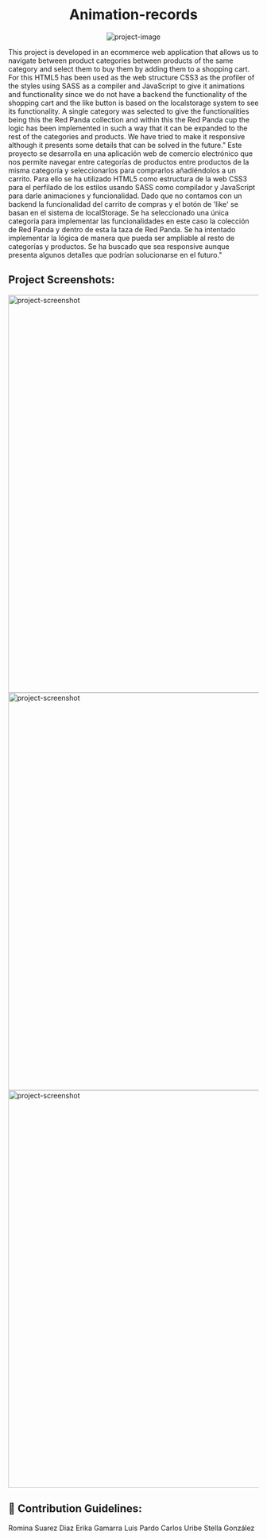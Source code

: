 <h1 align="center" id="title">Animation-records</h1>

<p align="center"><img src="https://socialify.git.ci/rominaruizdiaz/Animation-records/image?font=Source%20Code%20Pro&amp;language=1&amp;name=1&amp;owner=1&amp;pattern=Brick%20Wall&amp;stargazers=1&amp;theme=Auto" alt="project-image"></p>

<p id="description">This project is developed in an ecommerce web application that allows us to navigate between product categories between products of the same category and select them to buy them by adding them to a shopping cart. For this HTML5 has been used as the web structure CSS3 as the profiler of the styles using SASS as a compiler and JavaScript to give it animations and functionality since we do not have a backend the functionality of the shopping cart and the like button is based on the localstorage system to see its functionality. A single category was selected to give the functionalities being this the Red Panda collection and within this the Red Panda cup the logic has been implemented in such a way that it can be expanded to the rest of the categories and products. We have tried to make it responsive although it presents some details that can be solved in the future." Este proyecto se desarrolla en una aplicación web de comercio electrónico que nos permite navegar entre categorías de productos entre productos de la misma categoría y seleccionarlos para comprarlos añadiéndolos a un carrito. Para ello se ha utilizado HTML5 como estructura de la web CSS3 para el perfilado de los estilos usando SASS como compilador y JavaScript para darle animaciones y funcionalidad. Dado que no contamos con un backend la funcionalidad del carrito de compras y el botón de 'like' se basan en el sistema de localStorage. Se ha seleccionado una única categoría para implementar las funcionalidades en este caso la colección de Red Panda y dentro de esta la taza de Red Panda. Se ha intentado implementar la lógica de manera que pueda ser ampliable al resto de categorías y productos. Se ha buscado que sea responsive aunque presenta algunos detalles que podrían solucionarse en el futuro."</p>

<h2>Project Screenshots:</h2>

<img src="../public/assets/imagenes/Home.png" alt="project-screenshot" width="1280" height="800/">

<img src="../public/assets/imagenes/Gallery.png" alt="project-screenshot" width="1280" height="800/">

<img src="../public/assets/imagenes/Product.png" alt="project-screenshot" width="1280" height="800/">

<h2>🍰 Contribution Guidelines:</h2>

Romina Suarez Diaz Erika Gamarra Luis Pardo Carlos Uribe Stella González
